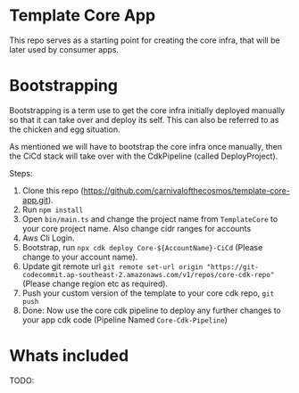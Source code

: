 # Template Core App

This repo serves as a starting point for creating the core infra, that will be later used by consumer apps.

# Bootstrapping

Bootstrapping is a term use to get the core infra initially deployed manually so that it can take over and deploy its self. This can also be referred to as the chicken and egg situation.

As mentioned we will have to bootstrap the core infra once manually, then the CiCd stack will take over with the CdkPipeline (called DeployProject).

Steps:

1. Clone this repo (https://github.com/carnivalofthecosmos/template-core-app.git).
2. Run `npm install`
3. Open `bin/main.ts` and change the project name from `TemplateCore` to your core project name. Also change cidr ranges for accounts
4. Aws Cli Login.
5. Bootstrap, run `npx cdk deploy Core-${AccountName}-CiCd` (Please change to your account name).
6. Update git remote url `git remote set-url origin "https://git-codecommit.ap-southeast-2.amazonaws.com/v1/repos/core-cdk-repo"` (Please change region etc as required).
7. Push your custom version of the template to your core cdk repo, `git push`
8. Done: Now use the core cdk pipeline to deploy any further changes to your app cdk code (Pipeline Named `Core-Cdk-Pipeline`)

# Whats included
 TODO: 
